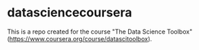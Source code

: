 # datasciencecoursera
This is a repo created for the course "The Data Science Toolbox" (https://www.coursera.org/course/datascitoolbox).
